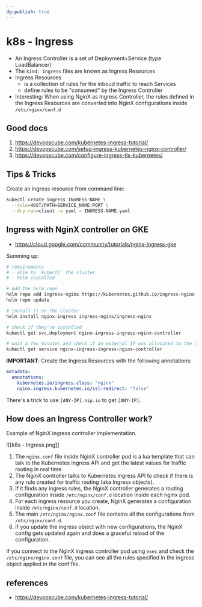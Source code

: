 ```yaml
---
dg-publish: true
---
```

# k8s - Ingress

- An Ingress Controller is a set of Deployment+Service (type LoadBalancer)
- The `kind: Ingress` files are known as Ingress Resources 
- Ingress Resources
    - is a collection of rules for the inboud traffic to reach Services
    - define rules to be "consumed" by the Ingress Controller
- Interesting: When using NginX as Ingress Controller, the rules defined in the Ingress Resources are converted into NginX configurations inside `/etc/nginx/conf.d`

## Good docs

1. https://devopscube.com/kubernetes-ingress-tutorial/
2. https://devopscube.com/setup-ingress-kubernetes-nginx-controller/
3. https://devopscube.com/configure-ingress-tls-kubernetes/

## Tips & Tricks

Create an ingress resource from command line:
```bash
kubectl create ingress INGRESS-NAME \
  --rule=HOST/PATH=SERVICE_NAME:PORT \
  --dry-run=client -o yaml > INGRESS-NAME.yaml
```


## Ingress with NginX controller on GKE

- <https://cloud.google.com/community/tutorials/nginx-ingress-gke>

Summing up:
```bash
# requirements
# - able to 'kubectl' the cluster
# - helm installed

# add the helm repo
helm repo add ingress-nginx https://kubernetes.github.io/ingress-nginx
helm repo update

# install it on the cluster
helm install nginx-ingress ingress-nginx/ingress-nginx

# check if they're installed
kubectl get svc,deployment nginx-ingress-ingress-nginx-controller

# wait a few minutes and check if an external IP was allocated to the Service
kubectl get service nginx-ingress-ingress-nginx-controller
```

**IMPORTANT**: Create the Ingress Resources with the following annotations:
```yaml
metadata:
  annotations:
    kubernetes.io/ingress.class: "nginx"
    nginx.ingress.kubernetes.io/ssl-redirect: "false"
```

There's a trick to use `[ANY-IP].nip.io` to get `[ANY-IP]`.


## How does an Ingress Controller work?

Example of NginX ingress controller implementation.

![[k8s - Ingress.png]]

1. The `nginx.conf` file inside NginX controller pod is a lua template that can talk to the Kubernetes Ingress API and get the latest values for traffic routing in real time.
2. The NginX controller talks to Kubernetes Ingress API to check if there is any rule created for traffic routing (aka Ingress objects).
3. If it finds any ingress rules, the NginX controller generates a routing configuration inside `/etc/nginx/conf.d` location inside each nginx pod.
4. For each ingress resource you create, NginX generates a configuration inside `/etc/nginx/conf.d` location.
5. The main `/etc/nginx/nginx.conf` file contains all the configurations from `/etc/nginx/conf.d`.
6. If you update the ingress object with new configurations, the NginX config gets updated again and does a graceful reload of the configuration.

If you connect to the NginX ingress controller pod using `exec` and check the `/etc/nginx/nginx.conf` file, you can see all the rules specified in the ingress object applied in the conf file.


## references

- <https://devopscube.com/kubernetes-ingress-tutorial/>

